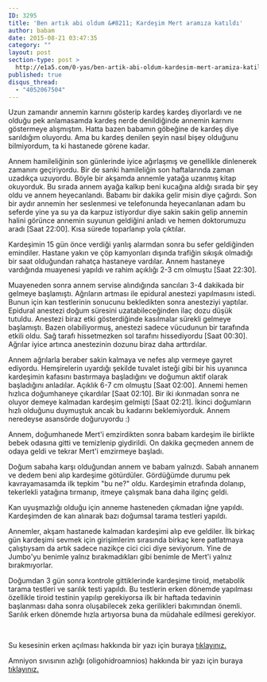 ```yaml
---
ID: 3295
title: 'Ben artık abi oldum &#8211; Kardeşim Mert aramıza katıldı'
author: babam
date: 2015-08-21 03:47:35
category: ""
layout: post
section-type: post >
  http://e1a5.com/0-yas/ben-artik-abi-oldum-kardesim-mert-aramiza-katildi/
published: true
disqus_thread:
  - "4052067504"
---
```

Uzun zamandır annemin karnını gösterip kardeş kardeş diyorlardı ve ne olduğu pek anlamasamda kardeş nerde denildiğinde annemin karnını göstermeye alışmıştım. Hatta bazen babamın göbeğine de kardeş diye sarıldığım oluyordu. Ama bu kardeş denilen şeyin nasıl bişey olduğunu bilmiyordum, ta ki hastanede görene kadar.

Annem hamileliğinin son günlerinde iyice ağırlaşmış ve genellikle dinlenerek zamanını geçiriyordu. Bir de sanki hamileliğin son haftalarında zaman uzadıkça uzuyordu. Böyle bir akşamda annemle yatağa uzanmış kitap okuyorduk. Bu sırada annem ayağa kalkıp beni kucağına aldığı sırada bir şey oldu ve annem heyecanlandı. Babamı bir dakika gelir misin diye çağırdı. Son bir aydır annemin her seslenmesi ve telefonunda heyecanlanan adam bu seferde yine ya su ya da karpuz istiyordur diye sakin sakin gelip annemin halini görünce annemin suyunun geldiğini anladı ve hemen doktorumuzu aradı [Saat 22:00]. Kısa sürede toparlanıp yola çıktılar.

Kardeşimin 15 gün önce verdiği yanlış alarmdan sonra bu sefer geldiğinden emindiler. Hastane yakın ve çöp kamyonları dışında trafiğin sıkışık olmadığı bir saat olduğundan rahatça hastaneye vardılar. Annem hastaneye vardığında muayenesi yapıldı ve rahim açıklığı 2-3 cm olmuştu [Saat 22:30].

Muayeneden sonra annem servise alındığında sancıları 3-4 dakikada bir gelmeye başlamıştı. Ağrıların artması ile epidural anestezi yapılmasını istedi. Bunun için kan testlerinin sonucunu bekledikten sonra anesteziyi yaptılar. Epidural anestezi doğum süresini uzatabileceğinden ilaç dozu düşük tutuldu. Anestezi biraz etki gösterdiğinde kasılmalar sürekli gelmeye başlamıştı. Bazen olabiliyormuş, anestezi sadece vücudunun bir tarafında etkili oldu. Sağ tarafı hissetmezken sol tarafını hissediyordu [Saat 00:30]. Ağrılar iyice artınca anestezinin dozunu biraz daha arttırdılar.

Annem ağrılarla beraber sakin kalmaya ve nefes alıp vermeye gayret ediyordu. Hemşirelerin uyardığı şekilde tuvalet isteği gibi bir his uyanınca kardeşimin kafasını bastırmaya başladığını ve doğumun aktif olarak başladığını anladılar. Açıklık 6-7 cm olmuştu [Saat 02:00]. Annemi hemen hızlıca doğumhaneye çıkardılar [Saat 02:10]. Bir iki ıkınmadan sonra ne oluyor demeye kalmadan kardeşim gelmişti [Saat 02:21]. İkinci doğumların hızlı olduğunu duymuştuk ancak bu kadarını beklemiyorduk. Annem neredeyse asansörde doğuruyordu :)

Annem, doğumhanede Mert'i emzirdikten sonra babam kardeşim ile birlikte bebek odasına gitti ve temizlenip giydirildi. On dakika geçmeden annem de odaya geldi ve tekrar Mert'i emzirmeye başladı.

Doğum sabaha karşı olduğundan annem ve babam yalnızdı. Sabah annanem ve dedem beni alıp kardeşime götürdüler. Gördüğümde durumu pek kavrayamasamda ilk tepkim "bu ne?" oldu. Kardeşimin etrafında dolanıp, tekerlekli yatağına tırmanıp, itmeye çalışmak bana daha ilginç geldi.

Kan uyuşmazlığı olduğu için anneme hasteneden çıkmadan iğne yapıldı. Kardeşimden de kan alınarak bazı doğumsal tarama testleri yapıldı.

Annemler, akşam hastanede kalmadan kardeşimi alıp eve geldiler. İlk birkaç gün kardeşimi sevmek için girişimlerim sırasında birkaç kere patlatmaya çalıştıysam da artık sadece nazikçe cici cici diye seviyorum. Yine de Jumbo'yu benimle yalnız bırakmadıkları gibi benimle de Mert'i yalnız bırakmıyorlar.

Doğumdan 3 gün sonra kontrole gittiklerinde kardeşime tiroid, metabolik tarama testleri ve sarılık testi yapıldı. Bu testlerin erken dönemde yapılması özellikle tiroid testinin yapılıp gerekiyorsa ilk bir haftada tedavinin başlanması daha sonra oluşabilecek zeka gerilikleri bakımından önemli. Sarılık erken dönemde hızla artıyorsa buna da müdahale edilmesi gerekiyor.

&nbsp;

Su kesesinin erken açılması hakkında bir yazı için buraya <a href="http://www.farukbuyru.com/index.php?option=com_k2&amp;view=item&amp;id=67:su-kesesinin-erken-a%C3%A7%C4%B1lmas%C4%B1&amp;Itemid=117" target="_blank">tıklayınız.</a>

Amniyon sıvısının azlığı (oligohidroamnios) hakkında bir yazı için buraya <a href="http://www.farukbuyru.com/index.php?option=com_k2&amp;view=item&amp;id=66:oligohidramnios-amnios-s%C4%B1v%C4%B1s%C4%B1n%C4%B1n-azl%C4%B1%C4%9F%C4%B1&amp;Itemid=117" target="_blank">tıklayınız.</a>
